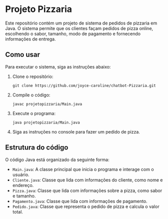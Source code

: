 # Projeto Pizzaria

Este repositório contém um projeto de sistema de pedidos de pizzaria em Java. O sistema permite que os clientes façam pedidos de pizza online, escolhendo o sabor, tamanho, modo de pagamento e fornecendo informações de entrega.

## Como usar

Para executar o sistema, siga as instruções abaixo:

1. Clone o repositório:

   ```shell
   git clone https://github.com/joyce-caroline/chatbot-Pizzaria.git

2. Compile o código:
    ```shell
   javac projetopizzaria/Main.java
    
3. Execute o programa:
    ```shell
   java projetopizzaria/Main.java

4. Siga as instruções no console para fazer um pedido de pizza.

## Estrutura do código

O código Java está organizado da seguinte forma:

- `Main.java`: A classe principal que inicia o programa e interage com o usuário.
- `Cliente.java`: Classe que lida com informações do cliente, como nome e endereço.
- `Pizza.java`: Classe que lida com informações sobre a pizza, como sabor e tamanho.
- `Pagamento.java`: Classe que lida com informações de pagamento.
- `Pedido.java`: Classe que representa o pedido de pizza e calcula o valor total.



   

   
